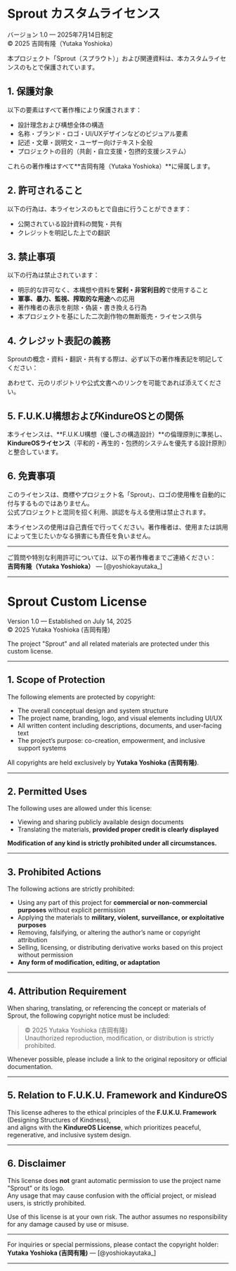 # Sprout カスタムライセンス  
バージョン 1.0 — 2025年7月14日制定  
© 2025 吉岡有隆（Yutaka Yoshioka）

本プロジェクト「Sprout（スプラウト）」および関連資料は、本カスタムライセンスのもとで保護されています。

## 1. 保護対象

以下の要素はすべて著作権により保護されます：

- 設計理念および構想全体の構造  
- 名称・ブランド・ロゴ・UI/UXデザインなどのビジュアル要素  
- 記述・文章・説明文・ユーザー向けテキスト全般  
- プロジェクトの目的（共創・自立支援・包摂的支援システム）

これらの著作権はすべて**吉岡有隆（Yutaka Yoshioka）**に帰属します。

## 2. 許可されること

以下の行為は、本ライセンスのもとで自由に行うことができます：

- 公開されている設計資料の閲覧・共有  
- クレジットを明記した上での翻訳  

## 3. 禁止事項

以下の行為は禁止されています：

- 明示的な許可なく、本構想や資料を**営利・非営利目的**で使用すること  
- **軍事、暴力、監視、搾取的な用途**への応用  
- 著作権者の表示を削除・偽装・書き換える行為  
- 本プロジェクトを基にした二次創作物の無断販売・ライセンス供与

## 4. クレジット表記の義務

Sproutの概念・資料・翻訳・共有する際は、必ず以下の著作権表記を明記してください：

あわせて、元のリポジトリや公式文書へのリンクを可能であれば添えてください。

## 5. F.U.K.U構想およびKindureOSとの関係

本ライセンスは、**F.U.K.U構想（優しさの構造設計）**の倫理原則に準拠し、  
**KindureOSライセンス**（平和的・再生的・包摂的システムを優先する設計原則）と整合しています。

## 6. 免責事項

このライセンスは、商標やプロジェクト名「Sprout」、ロゴの使用権を自動的に付与するものではありません。  
公式プロジェクトと混同を招く利用、誤認を与える使用は禁止されます。

本ライセンスの使用は自己責任で行ってください。著作権者は、使用または誤用によって生じたいかなる損害にも責任を負いません。

---

ご質問や特別な利用許可については、以下の著作権者までご連絡ください：  
**吉岡有隆（Yutaka Yoshioka）** — [@yoshiokayutaka_]

---

# Sprout Custom License  
Version 1.0 — Established on July 14, 2025  
© 2025 Yutaka Yoshioka (吉岡有隆)

The project "Sprout" and all related materials are protected under this custom license.

---

## 1. Scope of Protection

The following elements are protected by copyright:

- The overall conceptual design and system structure  
- The project name, branding, logo, and visual elements including UI/UX  
- All written content including descriptions, documents, and user-facing text  
- The project’s purpose: co-creation, empowerment, and inclusive support systems

All copyrights are held exclusively by **Yutaka Yoshioka (吉岡有隆)**.

---

## 2. Permitted Uses

The following uses are allowed under this license:

- Viewing and sharing publicly available design documents  
- Translating the materials, **provided proper credit is clearly displayed**

**Modification of any kind is strictly prohibited under all circumstances.**

---

## 3. Prohibited Actions

The following actions are strictly prohibited:

- Using any part of this project for **commercial or non-commercial purposes** without explicit permission  
- Applying the materials to **military, violent, surveillance, or exploitative purposes**  
- Removing, falsifying, or altering the author’s name or copyright attribution  
- Selling, licensing, or distributing derivative works based on this project without permission  
- **Any form of modification, editing, or adaptation**

---

## 4. Attribution Requirement

When sharing, translating, or referencing the concept or materials of Sprout, the following copyright notice must be included:

> © 2025 Yutaka Yoshioka (吉岡有隆)  
> Unauthorized reproduction, modification, or distribution is strictly prohibited.

Whenever possible, please include a link to the original repository or official documentation.

---

## 5. Relation to F.U.K.U. Framework and KindureOS

This license adheres to the ethical principles of the **F.U.K.U. Framework** (Designing Structures of Kindness),  
and aligns with the **KindureOS License**, which prioritizes peaceful, regenerative, and inclusive system design.

---

## 6. Disclaimer

This license does **not** grant automatic permission to use the project name "Sprout" or its logo.  
Any usage that may cause confusion with the official project, or mislead users, is strictly prohibited.

Use of this license is at your own risk. The author assumes no responsibility for any damage caused by use or misuse.

---

For inquiries or special permissions, please contact the copyright holder:  
**Yutaka Yoshioka (吉岡有隆)** — [@yoshiokayutaka_]

---
